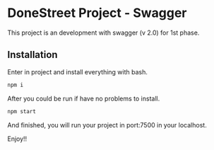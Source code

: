 # DoneStreet Project - Swagger

This project is an development with swagger (v 2.0) for 1st phase. 

## Installation

Enter in project and install everything with bash.

```bash
npm i
```

After you could be run if have no problems to install.

```bash
npm start
```

And finished, you will run your project in port:7500 in your localhost.

Enjoy!!
